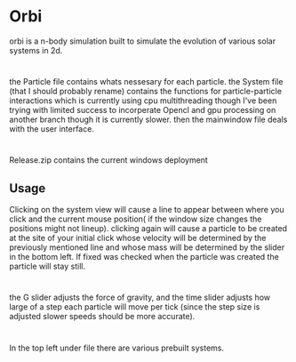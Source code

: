 # Orbi

orbi is a n-body simulation built to simulate the evolution of various solar systems in 2d.

#

the Particle file contains whats nessesary for each particle.
the System file (that I should probably rename) contains the functions for particle-particle interactions which is currently using cpu multithreading though I've been trying with limited success to incorperate Opencl and gpu processing on another branch though it is currently slower.
then the mainwindow file deals with the user interface.

#

Release.zip contains the current windows deployment

## Usage

Clicking on the system view will cause a line to appear between where you click and the current mouse position( if the window size changes the positions might not lineup). clicking again will cause a particle to be created at the site of your initial click whose velocity will be determined by the previously mentioned line and whose mass will be determined by the slider in the bottom left. If fixed was checked when the particle was created the particle will stay still.
#
the G slider adjusts the force of gravity, and the time slider adjusts how large of a step each particle will move per tick (since the step size is adjusted slower speeds should be more accurate).
#
In the top left under file there are various prebuilt systems.
